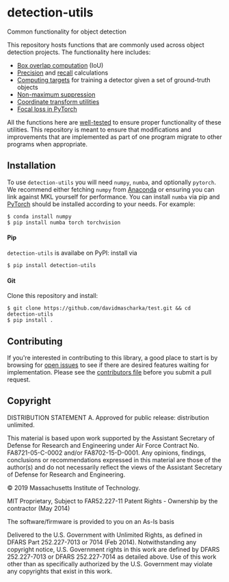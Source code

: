 # detection-utils
Common functionality for object detection

This repository hosts functions that are commonly used across object detection projects. The
functionality here includes:

- [Box overlap computation](src/detection_utils/boxes.py#L6) (IoU)
- [Precision](src/detection_utils/metrics.py#L6) and [recall](src/detection_utils/metrics.py#L68) calculations
- [Computing targets](src/detection_utils/boxes.py#L60) for training a detector given a set of ground-truth objects
- [Non-maximum suppression](src/detection_utils/boxes.py#L141)
- [Coordinate transform utilities](src/detection_utils/boxes.py#L206)
- [Focal loss in PyTorch](src/detection_utils/pytorch.py#L5)

All the functions here are
[well-tested](tests) to ensure proper
functionality of these utilities. This repository is meant to ensure that modifications and improvements that are
implemented as part of one program migrate to other programs when appropriate.

## Installation

To use `detection-utils` you will need `numpy`, `numba`, and optionally `pytorch`. We recommend either fetching `numpy`
from [Anaconda](https://www.anaconda.com/distribution/) or ensuring you can link against MKL yourself for
performance. You can install `numba` via pip and [PyTorch](https://pytorch.org/get-started/locally/) should be installed
according to your needs. For example:

``` shell
$ conda install numpy
$ pip install numba torch torchvision
```

#### Pip

`detection-utils` is availabe on PyPI: install via

``` shell
$ pip install detection-utils
```

#### Git
Clone this repository and install:

``` shell
$ git clone https://github.com/davidmascharka/test.git && cd detection-utils
$ pip install .
```
## Contributing
If you're interested in contributing to this library, a good place to start is by browsing for [open
issues](https://github.com/davidmascharka/detection-utils/issues) to see if there are
desired features waiting for implementation. Please see the [contributors file](CONTRIBUTING.md) before you submit a
pull request.

## Copyright
DISTRIBUTION STATEMENT A. Approved for public release: distribution unlimited.

This material is based upon work supported by the Assistant Secretary of Defense for Research and Engineering under Air
Force Contract No. FA8721-05-C-0002 and/or FA8702-15-D-0001. Any opinions, findings, conclusions or recommendations
expressed in this material are those of the author(s) and do not necessarily reflect the views of the Assistant
Secretary of Defense for Research and Engineering.

© 2019 Massachusetts Institute of Technology.

MIT Proprietary, Subject to FAR52.227-11 Patent Rights - Ownership by the contractor (May 2014)

The software/firmware is provided to you on an As-Is basis

Delivered to the U.S. Government with Unlimited Rights, as defined in DFARS Part 252.227-7013 or
7014 (Feb 2014). Notwithstanding any copyright notice, U.S. Government rights in this work are
defined by DFARS 252.227-7013 or DFARS 252.227-7014 as detailed above. Use of this work other than
as specifically authorized by the U.S. Government may violate any copyrights that exist in this
work.
